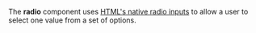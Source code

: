 The **radio** component uses [HTML's native radio inputs](https://developer.mozilla.org/en-US/docs/Web/HTML/Element/input/radio) to allow a user to select one value from a set of options. 